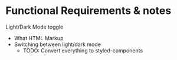# Functional Requirements & notes
Light/Dark Mode toggle
- What HTML Markup
- Switching between light/dark mode
  - TODO: Convert everything to styled-components
